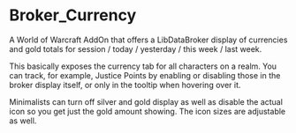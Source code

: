 # Broker_Currency

A World of Warcraft AddOn that offers a LibDataBroker display of currencies and gold totals for session / today / yesterday / this week / last week. 

This basically exposes the currency tab for all characters on a realm. You can track, for example, Justice Points by enabling or disabling those in the broker display itself, or only in the tooltip when hovering over it.

Minimalists can turn off silver and gold display as well as disable the actual icon so you get just the gold amount showing. The icon sizes are adjustable as well.

